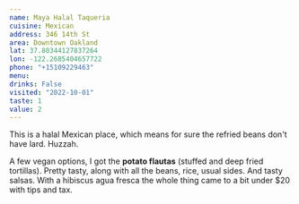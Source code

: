 ```yaml
---
name: Maya Halal Taqueria
cuisine: Mexican
address: 346 14th St
area: Downtown Oakland
lat: 37.80344127837264
lon: -122.2685404657722
phone: "+15109229463"
menu: 
drinks: False
visited: "2022-10-01"
taste: 1
value: 2
---
```


This is a halal Mexican place, which means for sure the refried beans don't have lard. Huzzah. 

A few vegan options, I got the **potato flautas** (stuffed and deep fried tortillas). Pretty tasty, along with all the beans, rice, usual sides. And tasty salsas. With a hibiscus agua fresca the whole thing came to a bit under $20 with tips and tax.
